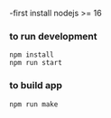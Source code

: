 -first install nodejs >= 16


### to run development
```
npm install
npm run start
```

### to build app
```
npm run make
```
